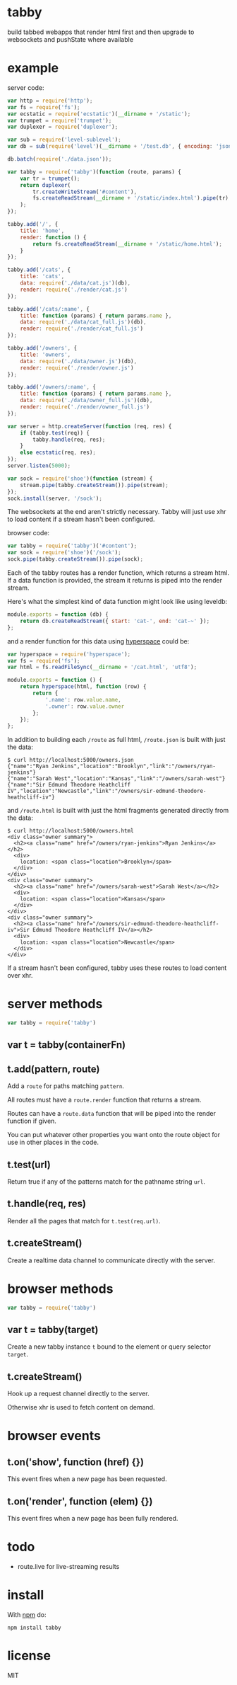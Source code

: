 # tabby

build tabbed webapps that render html first and then upgrade to websockets and
pushState where available

# example

server code:

``` js
var http = require('http');
var fs = require('fs');
var ecstatic = require('ecstatic')(__dirname + '/static');
var trumpet = require('trumpet');
var duplexer = require('duplexer');

var sub = require('level-sublevel');
var db = sub(require('level')(__dirname + '/test.db', { encoding: 'json' }));

db.batch(require('./data.json'));

var tabby = require('tabby')(function (route, params) {
    var tr = trumpet();
    return duplexer(
        tr.createWriteStream('#content'),
        fs.createReadStream(__dirname + '/static/index.html').pipe(tr)
    );
});

tabby.add('/', {
    title: 'home',
    render: function () {
        return fs.createReadStream(__dirname + '/static/home.html');
    }
});

tabby.add('/cats', {
    title: 'cats',
    data: require('./data/cat.js')(db),
    render: require('./render/cat.js')
});

tabby.add('/cats/:name', {
    title: function (params) { return params.name },
    data: require('./data/cat_full.js')(db),
    render: require('./render/cat_full.js')
});

tabby.add('/owners', {
    title: 'owners',
    data: require('./data/owner.js')(db),
    render: require('./render/owner.js')
});

tabby.add('/owners/:name', {
    title: function (params) { return params.name },
    data: require('./data/owner_full.js')(db),
    render: require('./render/owner_full.js')
});

var server = http.createServer(function (req, res) {
    if (tabby.test(req)) {
        tabby.handle(req, res);
    }
    else ecstatic(req, res);
});
server.listen(5000);

var sock = require('shoe')(function (stream) {
    stream.pipe(tabby.createStream()).pipe(stream);
});
sock.install(server, '/sock');
```

The websockets at the end aren't strictly necessary. Tabby will just use xhr to
load content if a stream hasn't been configured.

browser code:

``` js
var tabby = require('tabby')('#content');
var sock = require('shoe')('/sock');
sock.pipe(tabby.createStream()).pipe(sock);
```

Each of the tabby routes has a render function, which returns a stream html.
If a data function is provided, the stream it returns is piped into the render
stream.

Here's what the simplest kind of data function might look like using leveldb:

``` js
module.exports = function (db) {
    return db.createReadStream({ start: 'cat-', end: 'cat-~' });
};
```

and a render function for this data using
[hyperspace](https://npmjs.org/package/hyperspace) could be:

``` js
var hyperspace = require('hyperspace');
var fs = require('fs');
var html = fs.readFileSync(__dirname + '/cat.html', 'utf8');

module.exports = function () {
    return hyperspace(html, function (row) {
        return {
            '.name': row.value.name,
            '.owner': row.value.owner
        };
    });
};
```

In addition to building each `/route` as full html, `/route.json` is built with
just the data:

```
$ curl http://localhost:5000/owners.json
{"name":"Ryan Jenkins","location":"Brooklyn","link":"/owners/ryan-jenkins"}
{"name":"Sarah West","location":"Kansas","link":"/owners/sarah-west"}
{"name":"Sir Edmund Theodore Heathcliff
IV","location":"Newcastle","link":"/owners/sir-edmund-theodore-heathcliff-iv"}
```

and `/route.html` is built with just the html fragments generated directly from
the data:

```
$ curl http://localhost:5000/owners.html
<div class="owner summary">
  <h2><a class="name" href="/owners/ryan-jenkins">Ryan Jenkins</a></h2>
  <div>
    location: <span class="location">Brooklyn</span>
  </div>
</div>
<div class="owner summary">
  <h2><a class="name" href="/owners/sarah-west">Sarah West</a></h2>
  <div>
    location: <span class="location">Kansas</span>
  </div>
</div>
<div class="owner summary">
  <h2><a class="name" href="/owners/sir-edmund-theodore-heathcliff-iv">Sir Edmund Theodore Heathcliff IV</a></h2>
  <div>
    location: <span class="location">Newcastle</span>
  </div>
</div>
```

If a stream hasn't been configured, tabby uses these routes to load content over
xhr.

# server methods

``` js
var tabby = require('tabby')
```

## var t = tabby(containerFn)

## t.add(pattern, route)

Add a `route` for paths matching `pattern`.

All routes must have a `route.render` function that returns a stream.

Routes can have a `route.data` function that will be piped into the render
function if given.

You can put whatever other properties you want onto the route object for use in
other places in the code.

## t.test(url)

Return true if any of the patterns match for the pathname string `url`.

## t.handle(req, res)

Render all the pages that match for `t.test(req.url)`.

## t.createStream()

Create a realtime data channel to communicate directly with the server.

# browser methods

``` js
var tabby = require('tabby')
```

## var t = tabby(target)

Create a new tabby instance `t` bound to the element or query selector `target`.

## t.createStream()

Hook up a request channel directly to the server.

Otherwise xhr is used to fetch content on demand.

# browser events

## t.on('show', function (href) {})

This event fires when a new page has been requested.

## t.on('render', function (elem) {})

This event fires when a new page has been fully rendered.

# todo

* route.live for live-streaming results

# install

With [npm](https://npmjs.org) do:

```
npm install tabby
```

# license

MIT
